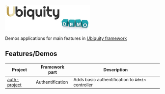 ![img](https://github.com/phpmv/ubiquity-demos/blob/master/.github/images/demo.png?raw=true)

Demos applications for main features in [Ubiquity framework](https://ubiquity.kobject.net)

## Features/Demos
| Project  | Framework part | Description |
|----------|----------------|-------------|
|[auth-project](https://github.com/phpMv/ubiquity-demos/tree/master/auth-project) | Authentification |Adds basic authentification to `Admin` controller |
